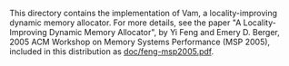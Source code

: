 This directory contains the implementation of Vam, a
locality-improving dynamic memory allocator.  For more details, see
the paper "A Locality-Improving Dynamic Memory Allocator", by Yi Feng
and Emery D. Berger, 2005 ACM Workshop on Memory Systems Performance
(MSP 2005), included in this distribution as [doc/feng-msp2005.pdf](doc/feng-msp2005.pdf).
